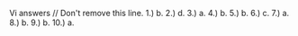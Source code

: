Vi answers // Don't remove this line.
1.) b.
2.) d.
3.) a.
4.) b.
5.) b.
6.) c.
7.) a. 
8.) b.
9.) b.
10.) a.
